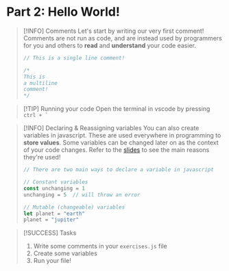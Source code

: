 # Part 2: Hello World!

> [!INFO] Comments
> Let's start by writing our very first comment! Comments are not run as code, and are instead
> used by programmers for you and others to **read** and **understand** your code easier.
> ```javascript
> // This is a single line comment!
> 
> /*
> This is
> a multiline
> comment!
> */
> ```

> [!TIP] Running your code
> Open the terminal in vscode by pressing ``ctrl + ` `` 
> 

> [!INFO] Declaring & Reassigning variables
> You can also create variables in javascript. These are used everywhere in programming
> to **store values**. Some variables can be changed later on as the context of your code changes. Refer to the [slides](https://go.compclub.org/winter-day-1) to see the main reasons they're used! 
> ```javascript
> // There are two main ways to declare a variable in javascript
> 
> // Constant variables
> const unchanging = 1 
> unchanging = 5  // will throw an error
>
> // Mutable (changeable) variables
> let planet = "earth"
> planet = "jupiter"
> ```

> [!SUCCESS] Tasks
> 1. Write some comments in your `exercises.js` file
> 2. Create some variables 
> 3. Run your file! 